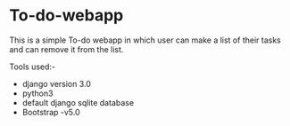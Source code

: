 # To-do-webapp
This is a simple To-do webapp in which user can make a list of their tasks and can remove it from the list.

Tools used:-
- django version 3.0
- python3
- default django sqlite database
- Bootstrap -v5.0
